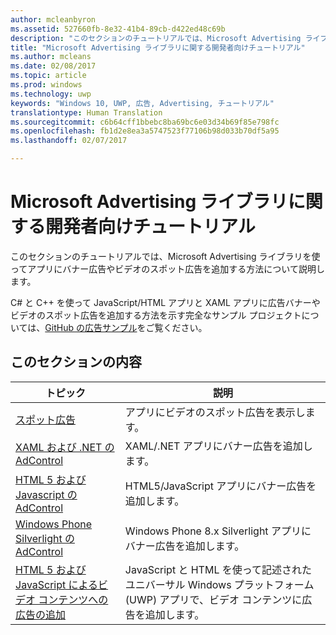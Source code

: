 ```yaml
---
author: mcleanbyron
ms.assetid: 527660fb-8e32-41b4-89cb-d422ed48c69b
description: "このセクションのチュートリアルでは、Microsoft Advertising ライブラリを使ってアプリにバナー広告やビデオのスポット広告を追加する方法について説明します。"
title: "Microsoft Advertising ライブラリに関する開発者向けチュートリアル"
ms.author: mcleans
ms.date: 02/08/2017
ms.topic: article
ms.prod: windows
ms.technology: uwp
keywords: "Windows 10, UWP, 広告, Advertising, チュートリアル"
translationtype: Human Translation
ms.sourcegitcommit: c6b64cff1bbebc8ba69bc6e03d34b69f85e798fc
ms.openlocfilehash: fb1d2e8ea3a5747523f77106b98d033b70df5a95
ms.lasthandoff: 02/07/2017

---
```


# <a name="developer-walkthroughs-for-the-microsoft-advertising-libraries"></a>Microsoft Advertising ライブラリに関する開発者向けチュートリアル




このセクションのチュートリアルでは、Microsoft Advertising ライブラリを使ってアプリにバナー広告やビデオのスポット広告を追加する方法について説明します。

C# と C++ を使って JavaScript/HTML アプリと XAML アプリに広告バナーやビデオのスポット広告を追加する方法を示す完全なサンプル プロジェクトについては、[GitHub の広告サンプル](http://aka.ms/githubads)をご覧ください。

## <a name="in-this-section"></a>このセクションの内容

|  トピック    | 説明 |               
|----------|-------|
| [スポット広告](interstitial-ads.md)    | アプリにビデオのスポット広告を表示します。        |
| [XAML および .NET の AdControl](adcontrol-in-xaml-and--net.md)     | XAML/.NET アプリにバナー広告を追加します。        |
| [HTML 5 および Javascript の AdControl](adcontrol-in-html-5-and-javascript.md)     | HTML5/JavaScript アプリにバナー広告を追加します。        |
| [Windows Phone Silverlight の AdControl](adcontrol-in-windows-phone-silverlight.md)       | Windows Phone 8.x Silverlight アプリにバナー広告を追加します。 |
| [HTML 5 および JavaScript によるビデオ コンテンツへの広告の追加](add-advertisements-to-video-content.md)     |  JavaScript と HTML を使って記述されたユニバーサル Windows プラットフォーム (UWP) アプリで、ビデオ コンテンツに広告を追加します。 |



 

 

